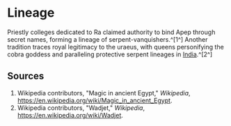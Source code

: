 # Lineage

Priestly colleges dedicated to Ra claimed authority to bind Apep through secret names, forming a lineage of serpent-vanquishers.^[1^] Another tradition traces royal legitimacy to the uraeus, with queens personifying the cobra goddess and paralleling protective serpent lineages in [India](../../India/Lineage/README.md).^[2^]

## Sources
1. Wikipedia contributors, "Magic in ancient Egypt," *Wikipedia*, <https://en.wikipedia.org/wiki/Magic_in_ancient_Egypt>.
2. Wikipedia contributors, "Wadjet," *Wikipedia*, <https://en.wikipedia.org/wiki/Wadjet>.
